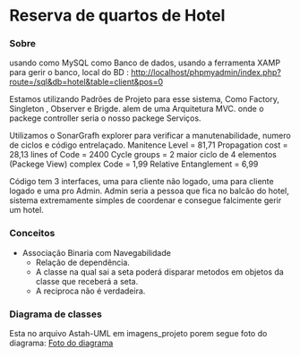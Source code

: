 # Reserva de quartos de Hotel
### Sobre
usando como MySQL como Banco de dados, usando a ferramenta XAMP para gerir o banco, local do BD : [http://localhost/phpmyadmin/index.php?route=/sql&db=hotel&table=client&pos=0](http://localhost/phpmyadmin/index.php?route=/database)

Estamos utilizando Padrões de Projeto para esse sistema, Como Factory, Singleton , Observer e Brigde. alem de uma Arquitetura MVC.
onde o packege controller seria o nosso packege Serviços.

Utilizamos o SonarGrafh explorer para verificar a manutenabilidade, numero de ciclos e código entrelaçado.
Manitence Level = 81,71
Propagation cost = 28,13
lines of Code = 2400
Cycle groups = 2
maior ciclo de 4 elementos (Packege View)
complex Code = 1,99
Relative Entanglement = 6,99

Código tem 3 interfaces, uma para cliente não logado, uma para cliente logado e uma pro Admin.
Admin seria a pessoa que fica no balcão do hotel, sistema extremamente simples de coordenar e consegue falcimente gerir um hotel.

### Conceitos
- Associação Binaria com Navegabilidade
    - Relação de dependência.
    - A classe na qual sai a seta poderá disparar metodos em objetos da classe que receberá a seta.
    - A reciproca não é verdadeira.

### Diagrama de classes
Esta no arquivo Astah-UML em imagens_projeto
porem segue foto do diagrama:
[Foto do diagrama](https://github.com/Enzuldo2/Hotel-Reservation/blob/main/Imagens_projeto/diagrama_atual.jpeg)



